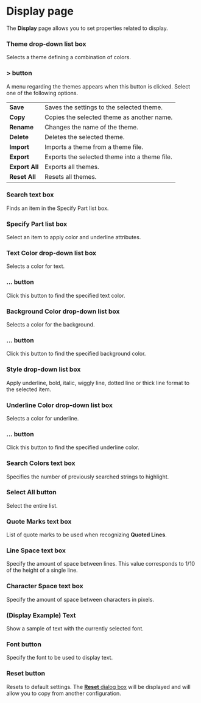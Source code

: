 # Display page

The **Display** page allows you to set properties related to display.

### Theme drop-down list box

Selects a theme defining a combination of colors.

### \> button

A menu regarding the themes appears when this button is clicked. Select one of the following options.

|     |     |
| --- | --- |
| **Save** | Saves the settings to the selected theme. |
| **Copy** | Copies the selected theme as another name. |
| **Rename** | Changes the name of the theme. |
| **Delete** | Deletes the selected theme. |
| **Import** | Imports a theme from a theme file. |
| **Export** | Exports the selected theme into a theme file. |
| **Export All** | Exports all themes. |
| **Reset All** | Resets all themes. |

### Search text box

Finds an item in the Specify Part list box.

### Specify Part list box

Select an item to apply color and underline attributes.

### Text Color drop-down list box

Selects a color for text.

### ... button

Click this button to find the specified text color.

### Background Color drop-down list box

Selects a color for the background.

### ... button

Click this button to find the specified background color.

### Style drop-down list box

Apply underline, bold, italic, wiggly line, dotted line or thick line format to the selected item.

### Underline Color drop-down list box

Selects a color for underline.

### ... button

Click this button to find the specified underline color.

### Search Colors text box

Specifies the number of previously searched strings to highlight.

### Select All button

Select the entire list.

### Quote Marks text box

List of quote marks to be used when recognizing **Quoted Lines**.

### Line Space text box

Specify the amount of space between lines. This value corresponds to 1/10 of
the height of a single line.

### Character Space text box

Specify the amount of space between characters in pixels.

### (Display Example) Text

Show a sample of text with the currently selected font.

### Font button

Specify the font to be used to display text.

### Reset button

Resets to default settings. The
[**Reset** dialog box](../reset/index) will be displayed
and will allow you to copy from another configuration.


